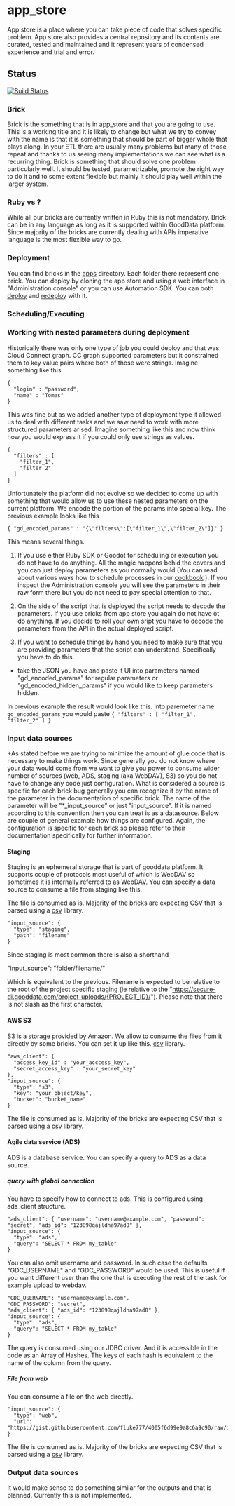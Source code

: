 # app_store

App store is a place where you can take piece of code that solves specific problem. App store also provides a central repository and its contents are curated, tested and maintained and it represent years of condensed experience and trial and error.

## Status

[![Build Status](https://travis-ci.org/gooddata/app_store.svg)](https://travis-ci.org/gooddata/app_store)

### Brick
Brick is the something that is in app_store and that you are going to use. This is a working title and it is likely to change but what we try to convey with the name is that it is something that should be part of bigger whole that plays along. In your ETL there are usually many problems but many of those repeat and thanks to us seeing many implementations we can see what is a recurring thing. Brick is something that should solve one problem particularly well. It should be tested, parametrizable, promote the right way to do it and to some extent flexible but mainly it should play well within the larger system.

### Ruby vs ?
While all our bricks are currently written in Ruby this is not mandatory. Brick can be in any language as long as it is supported within GoodData platform. Since majority of the bricks are currently dealing with APIs imperative language is the most flexible way to go.

### Deployment
You can find bricks in the [apps](https://github.com/gooddata/app_store/tree/master/apps) directory. Each folder there represent one brick. You can deploy by cloning the app store and using a web interface in "Administration console" or you can use Automation SDK. You can both [deploy](https://github.com/gooddata/gooddata-ruby-examples/blob/master/07_deployment_recipes/01_process_deployment.asciidoc) and [redeploy](https://github.com/gooddata/gooddata-ruby-examples/blob/master/07_deployment_recipes/02_process_redeployment.asciidoc) with it.

### Scheduling/Executing

### Working with nested parameters during deployment

Historically there was only one type of job you could deploy and that was Cloud Connect graph. CC graph supported parameters but it constrained them to key value pairs where both of those were strings. Imagine something like this.

    {
      "login" : "password",
      "name" : "Tomas"
    }

This was fine but as we added another type of deployment type it allowed us to deal with different tasks and we saw need to work with more structured parameters arised. Imagine something like this and now think how you would express it if you could only use strings as values.

    {
      "filters" : [
        "filter_1",
        "filter_2"
      ]
    }

Unfortunately the platform did not evolve so we decided to come up with something that would allow us to use these nested parameters on the current platform. We encode the portion of the params into special key. The previous example looks like this

    { "gd_encoded_params" : "{\"filters\":[\"filter_1\",\"filter_2\"]}" }

This means several things.

1) If you use either Ruby SDK or Goodot for scheduling or execution you do not have to do anything. All the magic happens behid the covers and you can just deploy parameters as you normally would (You can read about various ways how to schedule processes in our [cookbook](https://github.com/gooddata/gooddata-ruby-examples/tree/master/07_deployment_recipes)
). If you inspect the Administration console you will see the parameters in their raw form there but you do not need to pay special attention to that.

2) On the side of the script that is deployed the script needs to decode the parameters. If you use bricks from app store you again do not have ot do anything. If you decide to roll your own sript you have to decode the parameters from the API in the actual deployed script.

3) If you want to schedule things by hand you need to make sure that you are providing parameters that the script can understand. Specifically you have to do this.

- take the JSON you have and paste it UI into parameters named "gd_encoded_params" for regular parameters or "gd_encoded_hidden_params" if you would like to keep parameters hidden.

In previous example the result would look like this. Into paremeter name `gd_encoded_params` you would paste `{ "filters" : [ "filter_1", "filter_2" ] }`

### Input data sources
+As stated before we are trying to minimize the amount of glue code that is necessary to make things work. Since generally you do not know where your data would come from we want to give you power to consume wider number of sources (web, ADS, staging (aka WebDAV), S3) so you do not have to change any code just configuration. What is considered a source is specific for each brick bug generally you can recognize it by the name of the parameter in the documentation of specific brick. The name of the parameter will be "*_input_source" or just "input_source". If it is named according to this convention then you can treat is as a datasource. Below are couple of general example how things are configured. Again, the configuration is specific for each brick so please refer to their documentation specifically for further information.

#### Staging
Staging is an ephemeral storage that is part of gooddata platform. It supports couple of protocols most useful of which is WebDAV so sometimes it is internally referred to as WebDAV. You can specify a data source to consume a file from staging like this.

The file is consumed as is. Majority of the bricks are expecting CSV that is parsed using a [csv](http://ruby-doc.org/stdlib-1.9.2/libdoc/csv/rdoc/CSV.html) library.

    "input_source": {
  	  "type": "staging",
  	  "path": "filename"
  	}

Since staging is most common there is also a shorthand

  "input_source": "folder/filename/"

Which is equivalent to the previous. Filename is expected to be relative to the root of the project specific staging (ie relative to the "https://secure-di.gooddata.com/project-uploads/{PROJECT_ID}/"). Please note that there is not slash as the first character.

#### AWS S3
S3 is a storage provided by Amazon. We allow to consume the files from it directly by some bricks. You can set it up like this.
 [csv](http://ruby-doc.org/stdlib-1.9.2/libdoc/csv/rdoc/CSV.html) library.

    "aws_client": {
      "access_key_id" : "your_acccess_key",
      "secret_access_key" : "your_secret_key"
    },
    "input_source": {
      "type": "s3",
      "key": "your_object/key",
      "bucket": "bucket_name"
    }

The file is consumed as is. Majority of the bricks are expecting CSV that is parsed using a [csv](http://ruby-doc.org/stdlib-1.9.2/libdoc/csv/rdoc/CSV.html) library.


#### Agile data service (ADS)
ADS is a database service. You can specify a query to ADS as a data source.

##### query with global connection
You have to specify how to connect to ads. This is configured using ads_client structure. 

    "ads_client": { "username": "username@example.com", "password": "secret", "ads_id": "123898qajldna97ad8" },
    "input_source": {
  	  "type": "ads",
  	  "query": "SELECT * FROM my_table"
  	}

You can also omit username and password. In such case the defaults "GDC_USERNAME" and "GDC_PASSWORD" would be used. This is useful if you want different user than the one that is executing the rest of the task for example upload to webdav.

    "GDC_USERNAME": "username@example.com",
    "GDC_PASSWORD": "secret",
    "ads_client": { "ads_id": "123898qajldna97ad8" },
    "input_source": {
  	  "type": "ads",
  	  "query": "SELECT * FROM my_table"
  	}

The query is consumed using our JDBC driver. And it is accessible in the code as an Array of Hashes. The keys of each hash is equivalent to the name of the column from the query.

##### File from web
You can consume a file on the web directly.

    "input_source": {
      "type": "web",
      "url": "https://gist.githubusercontent.com/fluke777/4005f6d99e9a8c6a9c90/raw/d7c5eb5794dfe543de16a44ecd4b2495591df057/domain_users.csv"
    }

The file is consumed as is. Majority of the bricks are expecting CSV that is parsed using a [csv](http://ruby-doc.org/stdlib-1.9.2/libdoc/csv/rdoc/CSV.html) library.

### Output data sources

It would make sense to do something similar for the outputs and that is planned. Currently this is not implemented.
